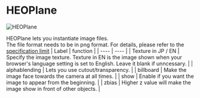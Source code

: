 
# HEOPlane
![HEOPlane](img/HEOPlane.jpg)

HEOPlane lets you instantiate image files.  
The file format needs to be in png format.
For details, please refer to the [specification limit](../heoexporter/he_UnityGuidelines.ja.md)
|  Label |  function  |
| ----   | ---- |
| Texture in JP / EN | Specify the image texture. Texture in EN is the image shown when your browser's language setting is set to English. Leave it blank if unncessary.  |
| alphablending | Lets you use cutout/transparency. |
| billboard | Make the image face towards the camera at all times. |
| show | Enable if you want the image to appear from the beginning. |
| zbias | Higher z value will make the image show in front of other objects. |